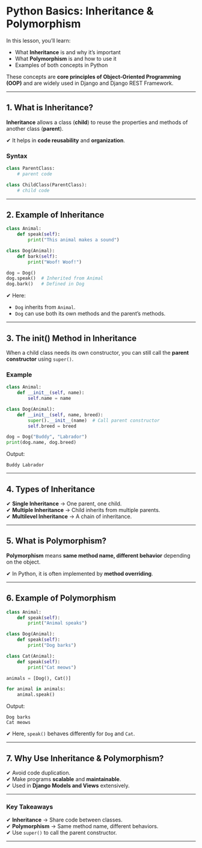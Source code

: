 # Python Basics: Inheritance & Polymorphism

In this lesson, you’ll learn:

- What **Inheritance** is and why it’s important
- What **Polymorphism** is and how to use it
- Examples of both concepts in Python

These concepts are **core principles of Object-Oriented Programming (OOP)** and are widely used in Django and Django REST Framework.

---

## 1. What is Inheritance?

**Inheritance** allows a class (**child**) to reuse the properties and methods of another class (**parent**).

✔ It helps in **code reusability** and **organization**.

### **Syntax**

```python
class ParentClass:
    # parent code

class ChildClass(ParentClass):
    # child code
```

---

## 2. Example of Inheritance

```python
class Animal:
    def speak(self):
        print("This animal makes a sound")

class Dog(Animal):
    def bark(self):
        print("Woof! Woof!")

dog = Dog()
dog.speak()  # Inherited from Animal
dog.bark()   # Defined in Dog
```

✔ Here:

- `Dog` inherits from `Animal`.
- `Dog` can use both its own methods and the parent’s methods.

---

## 3. The **init**() Method in Inheritance

When a child class needs its own constructor, you can still call the **parent constructor** using `super()`.

### **Example**

```python
class Animal:
    def __init__(self, name):
        self.name = name

class Dog(Animal):
    def __init__(self, name, breed):
        super().__init__(name)  # Call parent constructor
        self.breed = breed

dog = Dog("Buddy", "Labrador")
print(dog.name, dog.breed)
```

Output:

```
Buddy Labrador
```

---

## 4. Types of Inheritance

✔ **Single Inheritance** → One parent, one child.  
✔ **Multiple Inheritance** → Child inherits from multiple parents.  
✔ **Multilevel Inheritance** → A chain of inheritance.

---

## 5. What is Polymorphism?

**Polymorphism** means **same method name, different behavior** depending on the object.

✔ In Python, it is often implemented by **method overriding**.

---

## 6. Example of Polymorphism

```python
class Animal:
    def speak(self):
        print("Animal speaks")

class Dog(Animal):
    def speak(self):
        print("Dog barks")

class Cat(Animal):
    def speak(self):
        print("Cat meows")

animals = [Dog(), Cat()]

for animal in animals:
    animal.speak()
```

Output:

```
Dog barks
Cat meows
```

✔ Here, `speak()` behaves differently for `Dog` and `Cat`.

---

## 7. Why Use Inheritance & Polymorphism?

✔ Avoid code duplication.  
✔ Make programs **scalable** and **maintainable**.  
✔ Used in **Django Models and Views** extensively.

---

### Key Takeaways

✔ **Inheritance** → Share code between classes.  
✔ **Polymorphism** → Same method name, different behaviors.  
✔ Use `super()` to call the parent constructor.

---
